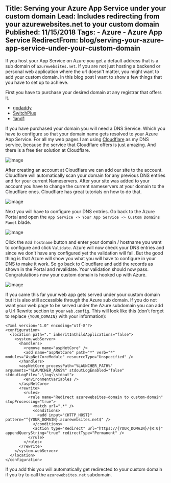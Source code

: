 Title: Serving your Azure App Service under your custom domain
Lead: Includes redirecting from your azurewebsites.net to your custom domain
Published: 11/15/2018
Tags: 
    - Azure
    - Azure App Service
RedirectFrom: blog/serving-your-azure-app-service-under-your-custom-domain
---

If you host your App Service on Azure you get a default address that is a sub domain of `azurewebsites.net`. If you are not just hosting a backend or personal web application where the url doesn't matter, you might want to add your custom domain. In this blog post I want to show a few things that you have to set up to achieve.

First you have to purchase your desired domain at any registrar that offers it.

- [godaddy](https://ch.godaddy.com/)
- [SwitchPlus](https://switchplus.ch/en/home/)
- [1and1](https://www.ionos.com/?ac=OM.US.US469K02463T2103a&PID=7518746&cjevent=346dac51e8a011e883b700560a180513)

If you have purchased your domain you will need a DNS Service. Which you have to configure so that your domain name gets resolved to your Azure App Service. For all my web pages I am using [Cloudflare](https://www.cloudflare.com/) as my DNS service, because the service that Cloudflare offers is just amazing. And there is a free tier solution at Cloudflare.

![image](/posts/images/AddSite.PNG)

After creating an account at Cloudflare we can add our site to the account. Cloudflare will automatically scan your domain for any previous DNS entries and for your current Nameservers. After your site was added to your account you have to change the current nameservers at your domain to the Cloudflare ones. Cloudflare has great tutorials on how to do that. 

![image](/posts/images/DNS.PNG)

Next you will have to configure your DNS entries. Go back to the Azure Portal and open the `App Service -> Your App Service -> Custom Domains Panel` blade.

![image](/posts/images/PortalSettings.PNG)

Click the `Add hostname` button and enter your domain / hostname you want to configure and click `Validate`. Azure will now check your DNS entries and since we don't have any configured yet the validation will fail. But the good thing is that Azure will show you what you will have to configure in your DNS to make it work. So go back to Cloudflare and add the records as shown in the Portal and revalidate. Your validation should now pass. Congratulations now your custom domain is hooked up with Azure.

 ![image](/posts/images/Validation.PNG)

If you came this far your web app gets served under your custom domain but it is also still accessible through the Azure sub domain. If you do not want your web page to be served under the Azure subdomain you can add a Url Rewrite section to your `web.config`. This will look like this (don't forget to replace `{YOUR_DOMAIN}` with your information):

```
<?xml version="1.0" encoding="utf-8"?>
<configuration>
  <location path="." inheritInChildApplications="false">
    <system.webServer>
      <handlers>
        <remove name="aspNetCore" />
        <add name="aspNetCore" path="*" verb="*" modules="AspNetCoreModule" resourceType="Unspecified" />
      </handlers>
      <aspNetCore processPath="%LAUNCHER_PATH%" arguments="%LAUNCHER_ARGS%" stdoutLogEnabled="false" stdoutLogFile=".\logs\stdout">
        <environmentVariables />
      </aspNetCore>
      <rewrite>
        <rules>
          <rule name="Redirect azurewebsites-domain to custom-domain" stopProcessing="true">
            <match url=".*" />
            <conditions>
              <add input="{HTTP_HOST}" pattern="^{YOUR_DOMAIN}.azurewebsites.net$" />
            </conditions>
            <action type="Redirect" url="https://{YOUR_DOMAIN}/{R:0}" appendQueryString="true" redirectType="Permanent" />
          </rule>
        </rules>
      </rewrite>
    </system.webServer>
  </location>
</configuration>
```

If you add this you will automatically get redirected to your custom domain if you try to call the `azurewebsites.net` subdomain.
